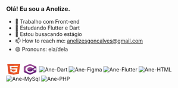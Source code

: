 ### Olá! Eu sou a Anelize.

- 🔭 Trabalho com Front-end
- 🌱 Estudando Flutter e Dart
- 🤔 Estou busacando estágio
- 📫 How to reach me: anelizesgoncalves@gmail.com
- 😄 Pronouns: ela/dela



<div style="display: inline_block"><br>
  <img align="center" alt="Ane-Js" height="30" width="40" src="https://raw.githubusercontent.com/devicons/devicon/master/icons/html5/html5-original.svg">
  <img align="center" alt="Ane-CSS" height="30" width="40" src="https://raw.githubusercontent.com/devicons/devicon/master/icons/csharp/csharp-original.svg">
  <img align="center" alt="Ane-Dart" height="30" widht="40"
src="https://cdn.jsdelivr.net/gh/devicons/devicon/icons/dart/dart-original-wordmark.svg" />
  <img align="center" alt="Ane-Figma" height="30" widht="40"
src="https://cdn.jsdelivr.net/gh/devicons/devicon/icons/figma/figma-original.svg" />
  <img align="center" alt="Ane-Flutter" height="30" widht="40"
src="https://cdn.jsdelivr.net/gh/devicons/devicon/icons/flutter/flutter-original.svg" />
  <img align="center" alt="Ane-HTML" height="30" widht="40"
src="https://cdn.jsdelivr.net/gh/devicons/devicon/icons/html5/html5-original.svg" />
  <img align="center" alt="Ane-MySql" height="30" widht="40"
src="https://cdn.jsdelivr.net/gh/devicons/devicon/icons/mysql/mysql-original.svg" />
  <img align="center" alt="Ane-PHP" height="30" widht="40"
src="https://cdn.jsdelivr.net/gh/devicons/devicon/icons/php/php-original.svg" />
          
          
          
          
          
          
          
          
</div>
